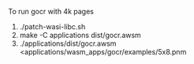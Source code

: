 

To run gocr with 4k pages

1. ./patch-wasi-libc.sh
2. make -C applications dist/gocr.awsm
3. ./applications/dist/gocr.awsm <applications/wasm_apps/gocr/examples/5x8.pnm

